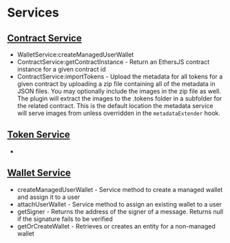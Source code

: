 # Services

## [Contract Service](../server/services/contract.js)

* WalletService:createManagedUserWallet
* ContractService:getContractInstance - Return an EthersJS contract instance for a given contract id
* ContractService:importTokens - Upload the metadata for all tokens for a given contract by uploading a zip file containing all of the metadata in JSON files. You may optionally include the images in the zip file as well. The plugin will extract the images to the .tokens folder in a subfolder for the related contract. This is the default location the metadata service will serve images from unless overridden in the `metadataExtender` hook.


## [Token Service](../server/services/token.js)

* 

## [Wallet Service](../server/services/wallet.js)

* createManagedUserWallet - Service method to create a managed wallet and assign it to a user
* attachUserWallet - Service method to assign an existing wallet to a user
* getSigner - Returns the address of the signer of a message. Returns null if the signature fails to be verified
* getOrCreateWallet - Retrieves or creates an entity for a non-managed wallet